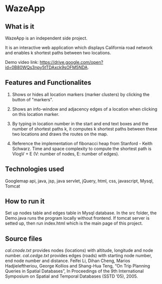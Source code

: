 # WazeApp

## What is it

 WazeApp is an independent side project.
 
It is an interactive web application which displays California road network and enables k shortest paths between two locations.
 
Demo video link: https://drive.google.com/open?id=0B80WQs3npy5tTDAxck9sOFM5NDA.
 
## Features and Functionalites

1. Shows or hides all location markers (marker clusters) by clicking the button of "markers".

2. Shows an info-window and adjacency edges of a location when clicking on this location marker.

3. By typing in location number in the start and end text boxes and the number of shortest paths k, it computes k shortest paths between these two locations and draws the routes on the map.

4. Reference the implementation of fibonacci heap from Stanford - Keith Schwarz. Time and space complexity to compute the shortest path is VlogV + E (V: number of nodes, E: number of edges).


## Technologies used

Googlemap api, java, jsp, java servlet, jQuery, html, css, javascript, Mysql, Tomcat


## How to run it

Set up nodes table and edges table in Mysql database. In the src folder, the Demo.java runs the program locally without frontend. If tomcat server is setted up, then run index.html which is the main page of this project.


## Source files

*cal.cnode.txt* provides nodes (locations) with altitude, longitude and node number. *cal.cedge.txt* provides edges (roads) with starting node number, end node number and distance. 
Feifei Li, Dihan Cheng, Marios
Hadjieleftheriou, George Kollios and Shang-Hua Teng, “On Trip Planning Queries
in Spatial Databases”, In Proceedings of the 9th International Symposium on
Spatial and Temporal Databases (SSTD ’05), 2005.


